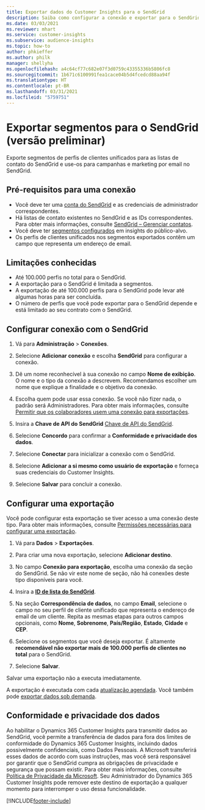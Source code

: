 ```yaml
---
title: Exportar dados do Customer Insights para o SendGrid
description: Saiba como configurar a conexão e exportar para o SendGrid.
ms.date: 03/03/2021
ms.reviewer: mhart
ms.service: customer-insights
ms.subservice: audience-insights
ms.topic: how-to
author: phkieffer
ms.author: philk
manager: shellyha
ms.openlocfilehash: a4c64cf77c682e07f3d0759c43355336b5806fc8
ms.sourcegitcommit: 1b671c6100991fea1cace04b5d4fcedcd88aa94f
ms.translationtype: HT
ms.contentlocale: pt-BR
ms.lasthandoff: 03/31/2021
ms.locfileid: "5759751"
---
```

# <a name="export-segments-to-sendgrid-preview"></a>Exportar segmentos para o SendGrid (versão preliminar)

Exporte segmentos de perfis de clientes unificados para as listas de contato do SendGrid e use-os para campanhas e marketing por email no SendGrid. 

## <a name="prerequisites-for-a-connection"></a>Pré-requisitos para uma conexão

-   Você deve ter uma [conta do SendGrid](https://sendgrid.com/) e as credenciais de administrador correspondentes.
-   Há listas de contato existentes no SendGrid e as IDs correspondentes. Para obter mais informações, consulte [SendGrid – Gerenciar contatos](https://sendgrid.com/docs/ui/managing-contacts/create-and-manage-contacts/#manage-contacts).
-   Você deve ter [segmentos configurados](segments.md) em insights do público-alvo.
-   Os perfis de clientes unificados nos segmentos exportados contêm um campo que representa um endereço de email.

## <a name="known-limitations"></a>Limitações conhecidas

- Até 100.000 perfis no total para o SendGrid.
- A exportação para o SendGrid é limitada a segmentos.
- A exportação de até 100.000 perfis para o SendGrid pode levar até algumas horas para ser concluída. 
- O número de perfis que você pode exportar para o SendGrid depende e está limitado ao seu contrato com o SendGrid.

## <a name="set-up-connection-to-sendgrid"></a>Configurar conexão com o SendGrid

1. Vá para **Administração** > **Conexões**.

1. Selecione **Adicionar conexão** e escolha **SendGrid** para configurar a conexão.

1. Dê um nome reconhecível à sua conexão no campo **Nome de exibição**. O nome e o tipo da conexão a descrevem. Recomendamos escolher um nome que explique a finalidade e o objetivo da conexão.

1. Escolha quem pode usar essa conexão. Se você não fizer nada, o padrão será Administradores. Para obter mais informações, consulte [Permitir que os colaboradores usem uma conexão para exportações](connections.md#allow-contributors-to-use-a-connection-for-exports).

1. Insira a **Chave de API do SendGrid** [Chave de API do SendGrid](https://sendgrid.com/docs/ui/account-and-settings/api-keys/).

1. Selecione **Concordo** para confirmar a **Conformidade e privacidade dos dados**.

1. Selecione **Conectar** para inicializar a conexão com o SendGrid.

1. Selecione **Adicionar a si mesmo como usuário de exportação** e forneça suas credenciais do Customer Insights.

1. Selecione **Salvar** para concluir a conexão.

## <a name="configure-an-export"></a>Configurar uma exportação

Você pode configurar esta exportação se tiver acesso a uma conexão deste tipo. Para obter mais informações, consulte [Permissões necessárias para configurar uma exportação](export-destinations.md#set-up-a-new-export).

1. Vá para **Dados** > **Exportações**.

1. Para criar uma nova exportação, selecione **Adicionar destino**.

1. No campo **Conexão para exportação**, escolha uma conexão da seção do SendGrid. Se não vir este nome de seção, não há conexões deste tipo disponíveis para você.

1. Insira a **[ID de lista do SendGrid](https://sendgrid.com/docs/ui/managing-contacts/create-and-manage-contacts/#manage-contacts)**.

1. Na seção **Correspondência de dados**, no campo **Email**, selecione o campo no seu perfil de cliente unificado que representa o endereço de email de um cliente. Repita as mesmas etapas para outros campos opcionais, como **Nome**, **Sobrenome**, **País/Região**, **Estado**, **Cidade** e **CEP**.

1. Selecione os segmentos que você deseja exportar. É altamente **recomendável não exportar mais de 100.000 perfis de clientes no total** para o SendGrid. 

1. Selecione **Salvar**.

Salvar uma exportação não a executa imediatamente.

A exportação é executada com cada [atualização agendada](system.md#schedule-tab). Você também pode [exportar dados sob demanda](export-destinations.md#run-exports-on-demand). 

## <a name="data-privacy-and-compliance"></a>Conformidade e privacidade dos dados

Ao habilitar o Dynamics 365 Customer Insights para transmitir dados ao SendGrid, você permite a transferência de dados para fora dos limites de conformidade do Dynamics 365 Customer Insights, incluindo dados possivelmente confidenciais, como Dados Pessoais. A Microsoft transferirá esses dados de acordo com suas instruções, mas você será responsável por garantir que o SendGrid cumpra as obrigações de privacidade e segurança que possam existir. Para obter mais informações, consulte [Política de Privacidade da Microsoft](https://go.microsoft.com/fwlink/?linkid=396732).
Seu Administrador do Dynamics 365 Customer Insights pode remover este destino de exportação a qualquer momento para interromper o uso dessa funcionalidade.


[!INCLUDE[footer-include](../includes/footer-banner.md)]